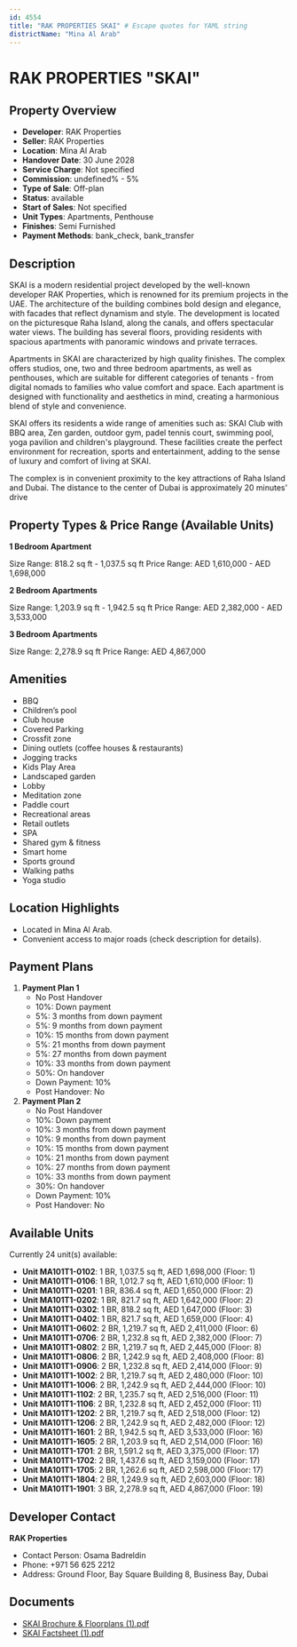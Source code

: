 ```yaml
---
id: 4554
title: "RAK PROPERTIES SKAI" # Escape quotes for YAML string
districtName: "Mina Al Arab"
---
```


# RAK PROPERTIES "SKAI"

## Property Overview
- **Developer**: RAK Properties
- **Seller**: RAK Properties
- **Location**: Mina Al Arab
- **Handover Date**: 30 June 2028
- **Service Charge**: Not specified
- **Commission**: undefined% - 5%
- **Type of Sale**: Off-plan
- **Status**: available
- **Start of Sales**: Not specified
- **Unit Types**: Apartments, Penthouse
- **Finishes**: Semi Furnished
- **Payment Methods**: bank_check, bank_transfer

## Description
SKAI is a modern residential project developed by the well-known developer RAK Properties, which is renowned for its premium projects in the UAE. The architecture of the building combines bold design and elegance, with facades that reflect dynamism and style. The development is located on the picturesque Raha Island, along the canals, and offers spectacular water views. The building has several floors, providing residents with spacious apartments with panoramic windows and private terraces.

Apartments in SKAI are characterized by high quality finishes. The complex offers studios, one, two and three bedroom apartments, as well as penthouses, which are suitable for different categories of tenants - from digital nomads to families who value comfort and space. Each apartment is designed with functionality and aesthetics in mind, creating a harmonious blend of style and convenience.

SKAI offers its residents a wide range of amenities such as: SKAI Club with BBQ area, Zen garden, outdoor gym, padel tennis court, swimming pool, yoga pavilion and children's playground. These facilities create the perfect environment for recreation, sports and entertainment, adding to the sense of luxury and comfort of living at SKAI.

The complex is in convenient proximity to the key attractions of Raha Island and Dubai. The distance to the center of Dubai is approximately 20 minutes' drive

## Property Types & Price Range (Available Units)
**1 Bedroom Apartment**

Size Range: 818.2 sq ft - 1,037.5 sq ft
Price Range: AED 1,610,000 - AED 1,698,000

**2 Bedroom Apartments**

Size Range: 1,203.9 sq ft - 1,942.5 sq ft
Price Range: AED 2,382,000 - AED 3,533,000

**3 Bedroom Apartments**

Size Range: 2,278.9 sq ft
Price Range: AED 4,867,000

## Amenities
- BBQ
- Children’s pool
- Club house
- Covered Parking
- Crossfit zone
- Dining outlets  (coffee houses & restaurants)
- Jogging tracks
- Kids Play Area
- Landscaped garden
- Lobby
- Meditation zone
- Paddle court
- Recreational areas
- Retail outlets
- SPA
- Shared gym & fitness
- Smart home
- Sports ground
- Walking paths
- Yoga studio

## Location Highlights
- Located in Mina Al Arab.
- Convenient access to major roads (check description for details).

## Payment Plans
1. **Payment Plan 1**
   - No Post Handover
   - 10%: Down payment
   - 5%: 3 months from down payment
   - 5%: 9 months from down payment
   - 10%: 15 months from down payment
   - 5%: 21 months from down payment
   - 5%: 27 months from down payment
   - 10%: 33 months from down payment
   - 50%: On handover
   - Down Payment: 10%
   - Post Handover: No
2. **Payment Plan 2**
   - No Post Handover
   - 10%: Down payment
   - 10%: 3 months from down payment
   - 10%: 9 months from down payment
   - 10%: 15 months from down payment
   - 10%: 21 months from down payment
   - 10%: 27 months from down payment
   - 10%: 33 months from down payment
   - 30%: On handover
   - Down Payment: 10%
   - Post Handover: No

## Available Units
Currently 24 unit(s) available:
- **Unit MA101T1-0102**: 1 BR, 1,037.5 sq ft, AED 1,698,000 (Floor: 1)
- **Unit MA101T1-0106**: 1 BR, 1,012.7 sq ft, AED 1,610,000 (Floor: 1)
- **Unit MA101T1-0201**: 1 BR, 836.4 sq ft, AED 1,650,000 (Floor: 2)
- **Unit MA101T1-0202**: 1 BR, 821.7 sq ft, AED 1,642,000 (Floor: 2)
- **Unit MA101T1-0302**: 1 BR, 818.2 sq ft, AED 1,647,000 (Floor: 3)
- **Unit MA101T1-0402**: 1 BR, 821.7 sq ft, AED 1,659,000 (Floor: 4)
- **Unit MA101T1-0602**: 2 BR, 1,219.7 sq ft, AED 2,411,000 (Floor: 6)
- **Unit MA101T1-0706**: 2 BR, 1,232.8 sq ft, AED 2,382,000 (Floor: 7)
- **Unit MA101T1-0802**: 2 BR, 1,219.7 sq ft, AED 2,445,000 (Floor: 8)
- **Unit MA101T1-0806**: 2 BR, 1,242.9 sq ft, AED 2,408,000 (Floor: 8)
- **Unit MA101T1-0906**: 2 BR, 1,232.8 sq ft, AED 2,414,000 (Floor: 9)
- **Unit MA101T1-1002**: 2 BR, 1,219.7 sq ft, AED 2,480,000 (Floor: 10)
- **Unit MA101T1-1006**: 2 BR, 1,242.9 sq ft, AED 2,444,000 (Floor: 10)
- **Unit MA101T1-1102**: 2 BR, 1,235.7 sq ft, AED 2,516,000 (Floor: 11)
- **Unit MA101T1-1106**: 2 BR, 1,232.8 sq ft, AED 2,452,000 (Floor: 11)
- **Unit MA101T1-1202**: 2 BR, 1,219.7 sq ft, AED 2,518,000 (Floor: 12)
- **Unit MA101T1-1206**: 2 BR, 1,242.9 sq ft, AED 2,482,000 (Floor: 12)
- **Unit MA101T1-1601**: 2 BR, 1,942.5 sq ft, AED 3,533,000 (Floor: 16)
- **Unit MA101T1-1605**: 2 BR, 1,203.9 sq ft, AED 2,514,000 (Floor: 16)
- **Unit MA101T1-1701**: 2 BR, 1,591.2 sq ft, AED 3,375,000 (Floor: 17)
- **Unit MA101T1-1702**: 2 BR, 1,437.6 sq ft, AED 3,159,000 (Floor: 17)
- **Unit MA101T1-1705**: 2 BR, 1,262.6 sq ft, AED 2,598,000 (Floor: 17)
- **Unit MA101T1-1804**: 2 BR, 1,249.9 sq ft, AED 2,603,000 (Floor: 18)
- **Unit MA101T1-1901**: 3 BR, 2,278.9 sq ft, AED 4,867,000 (Floor: 19)

## Developer Contact
**RAK Properties**
- Contact Person: Osama Badreldin
- Phone: +971 56 625 2212
- Address: Ground Floor, Bay Square Building 8, Business Bay, Dubai

## Documents
- [SKAI Brochure & Floorplans (1).pdf](https://cdn.geniemap.net/2025/02/25/2Yu9NKAA1xQ4mV0FEw8UZ6wwoSvN8HTy6bSoPmU5.pdf)
- [SKAI Factsheet (1).pdf](https://cdn.geniemap.net/2025/02/25/rBvT70mw3uiu6PMrU9uZDxgpejG0kxH125GRAW4t.pdf)
